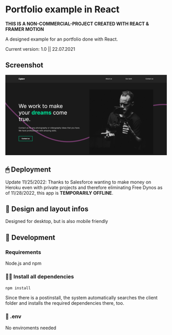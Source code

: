 # Portfolio example in React

**THIS IS A NON-COMMERCIAL-PROJECT CREATED WITH REACT & FRAMER MOTION**

A designed example for an portfolio done with React.

Current version: 1.0 || 22.07.2021

## Screenshot

![Landingpage Screenshot](./screenshots/screenshot.png)

## 🖱 Deployment

Update 11/25/2022: Thanks to Salesforce wanting to make money on Heroku even with private projects and therefore eliminating Free Dynos as of 11/28/2022, this app is **TEMPORARILY OFFLINE**.

## 📲 Design and layout infos

Designed for desktop, but is also mobile friendly

## 🔧 Development

### Requirements

Node.js and npm

### 👨‍💻 Install all dependencies

`npm install`

Since there is a postinstall, the system automatically searches the client folder and installs the required dependencies there, too.

### 📜 .env

No enviroments needed
